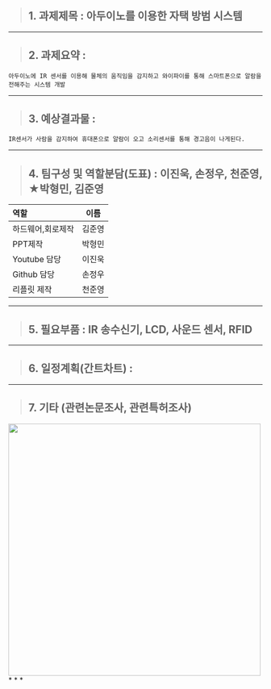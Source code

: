 > ## 1. 과제제목 : 아두이노를 이용한 자택 방범 시스템
* * *

> ## 2. 과제요약 : 
    아두이노에 IR 센서를 이용해 물체의 움직임을 감지하고 와이파이를 통해 스마트폰으로 알람을 전해주는 시스템 개발
* * *

> ## 3. 예상결과물 : 
    IR센서가 사람을 감지하여 휴대폰으로 알람이 오고 소리센서를 통해 경고음이 나게된다.
* * *

> ## 4. 팀구성 및 역할분담(도표) : 이진욱, 손정우, 천준영, ★박형민, 김준영
|역할 |이름|
|:------------|:---------:|
|하드웨어,회로제작| 김준영|
|PPT제작| 박형민|
|Youtube 담당| 이진욱| 
|Github 담당| 손정우|
|리플릿 제작| 천준영| 
* * *

> ## 5. 필요부품 : IR 송수신기, LCD, 사운드 센서, RFID
* * *

> ## 6. 일정계획(간트차트) : 
* * *

> ## 7. 기타 (관련논문조사, 관련특허조사)
<div>
<img width=500 src="https://user-images.githubusercontent.com/50861700/69529173-1559f100-0fb3-11ea-82eb-71327e079d3c.png">
    </div>
* * * 
